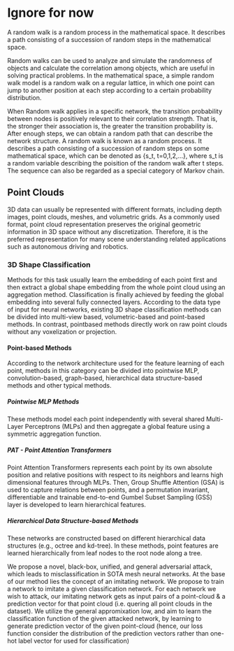 # Ignore for now

A random walk is a random process in the mathematical
space. It describes a path consisting of a succession of random
steps in the mathematical space.

Random walks
can be used to analyze and simulate the randomness of
objects and calculate the correlation among objects, which
are useful in solving practical problems.
In the mathematical space, a simple random walk model
is a random walk on a regular lattice, in which one point
can jump to another position at each step according to a
certain probability distribution.

When Random walk applies in a specific network, the transition probability between nodes is positively
relevant to their correlation strength. That is, the stronger their
association is, the greater the transition probability is. After
enough steps, we can obtain a random path that can describe
the network structure.
A random walk is known as a random process. It describes a
path consisting of a succession of random steps on some mathematical space, which can be denoted as {s_t, t=0,1,2,...},
where s_t is a random variable describing the poisition of the random walk after t steps.
The sequence can also be regarded as a special category of Markov chain.

## Point Clouds

3D data can usually be represented with different formats, including depth images, point clouds, meshes, and
volumetric grids. As a commonly used format, point cloud
representation preserves the original geometric information
in 3D space without any discretization. Therefore, it is the
preferred representation for many scene understanding related applications such as autonomous driving and robotics.

### 3D Shape Classification

Methods for this task usually learn the embedding of each
point first and then extract a global shape embedding
from the whole point cloud using an aggregation method.
Classification is finally achieved by feeding the global embedding into several fully connected layers. According to
the data type of input for neural networks, existing 3D
shape classification methods can be divided into multi-view
based, volumetric-based and point-based methods.
In contrast, pointbased methods directly work on raw point clouds without
any voxelization or projection.

#### Point-based Methods

According to the network architecture used for the feature
learning of each point, methods in this category can be divided into pointwise MLP, convolution-based, graph-based,
hierarchical data structure-based methods and other typical
methods.

##### Pointwise MLP Methods

These methods model each point independently with several shared Multi-Layer Perceptrons (MLPs) and then aggregate a
global feature using a symmetric aggregation
function.

##### PAT - Point Attention Transformers

Point Attention Transformers represents each point
by its own absolute position and relative positions with
respect to its neighbors and learns high dimensional features
through MLPs. Then, Group Shuffle Attention (GSA) is
used to capture relations between points, and a permutation
invariant, differentiable and trainable end-to-end Gumbel
Subset Sampling (GSS) layer is developed to learn hierarchical features.

##### Hierarchical Data Structure-based Methods

These networks are constructed based on different hierarchical data structures (e.g., octree and kd-tree). In these
methods, point features are learned hierarchically from leaf
nodes to the root node along a tree.

We propose a novel, black-box, unified, and general adversarial attack, which leads to misclassification in SOTA mesh
neural
networks.
At the base of our method lies the
concept of an imitating network. We propose to train a network to
imitate a given classification network. For each network we wish
to attack, our imitating network gets as input pairs of a point-cloud & a prediction vector for that point cloud
(i.e. quering all point clouds in the dataset).
We utilize the general appromixation low, and aim to learn the classification function of the given attacked network,
by learning to generate prediction vector of the given point-cloud (hence, our loss function consider the distribution
of the prediction vectors rather than one-hot label vector for used for classification)
